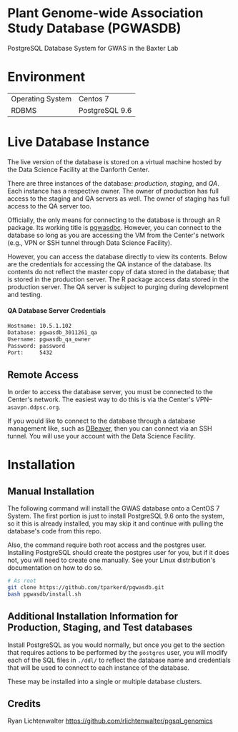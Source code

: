 # Plant Genome-wide Association Study Database (PGWASDB)

PostgreSQL Database System for GWAS in the Baxter Lab

# Environment

|                  |                |
| ---------------- | -------------- |
| Operating System | Centos 7       |
| RDBMS            | PostgreSQL 9.6 |

# Live Database Instance

The live version of the database is stored on a virtual machine hosted by the
Data Science Facility at the Danforth Center.

There are three instances of the database: _production_, _staging_, and _QA_.
Each instance has a respective owner. The owner of production has full access to
the staging and QA servers as well. The owner of staging has full access to the
QA server too.

Officially, the only means for connecting to the database is through an R
package. Its working title is
[pgwasdbc](https://github.com/danforthcenter/pgwasdbc). However, you can
connect to the database so long as you are accessing the VM from the Center's
network (e.g., VPN or SSH tunnel through Data Science Facility).

However, you can access the database directly to view its contents. Below are
the credentials for accessing the QA instance of the database. Its contents do
not reflect the master copy of data stored in the database; that is stored in
the production server. The R package access data stored in the production
server. The QA server is subject to purging during development and testing.

#### QA Database Server Credentials

```txt
Hostname: 10.5.1.102
Database: pgwasdb_3011261_qa
Username: pgwasdb_qa_owner
Password: password
Port:     5432
```

## Remote Access

In order to access the database server, you must be connected to the Center's
network. The easiest way to do this is via the Center's VPN–`asavpn.ddpsc.org`.

If you would like to connect to the database through a database management like,
such as [DBeaver](https://dbeaver.io/), then you can connect via an SSH tunnel.
You will use your account with the Data Science Facility.

# Installation

## Manual Installation

The following command will install the GWAS database onto a CentOS 7 System.
The first portion is just to install PostgreSQL 9.6 onto the system, so it this
is already installed, you may skip it and continue with pulling the database's
code from this repo.

Also, the command require both root access and the postgres user. Installing
PostgreSQL should create the postgres user for you, but if it does not, you will
need to create one manually. See your Linux distribution's documentation on how
to do so.

```bash
# As root
git clone https://github.com/tparkerd/pgwasdb.git
bash pgwasdb/install.sh
```

## Additional Installation Information for Production, Staging, and Test databases

Install PostgreSQL as you would normally, but once you get to the section that
requires actions to be performed by the `postgres` user, you will modify each
of the SQL files in `./ddl/` to reflect the database name and credentials that
will be used to connect to each instance of the database.

These may be installed into a single or multiple database clusters.

## Credits

Ryan Lichtenwalter https://github.com/rlichtenwalter/pgsql_genomics
